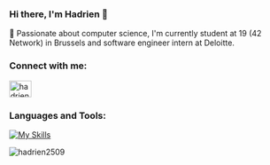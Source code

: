 ### Hi there, I'm Hadrien 👋

:seedling: Passionate about computer science, I'm currently student at 19 (42 Network) in Brussels and software engineer intern at Deloitte.

<h3 align="left">Connect with me:</h3>
<p align="left">
<a href="https://www.linkedin.com/in/hadrien-geissler-2064091ab/" target="blank"><img align="center" src="https://raw.githubusercontent.com/rahuldkjain/github-profile-readme-generator/master/src/images/icons/Social/linked-in-alt.svg" alt="hadrien-geissler-2064091ab" height="30" width="40" /></a>
</p>

<h3 align="left">Languages and Tools:</h3>

[![My Skills](https://skillicons.dev/icons?i=python,js,dotnet,django,nodejs,react,azure,aws,terraform,java,c,cpp,docker,git,linux,bash,bots,html)](https://skillicons.dev)

<p align="left">
  <img src="https://github-readme-stats.vercel.app/api/top-langs?username=hadrien2509&show_icons=true&locale=en&layout=compact&theme=github_dark" alt="hadrien2509" />
</p>
